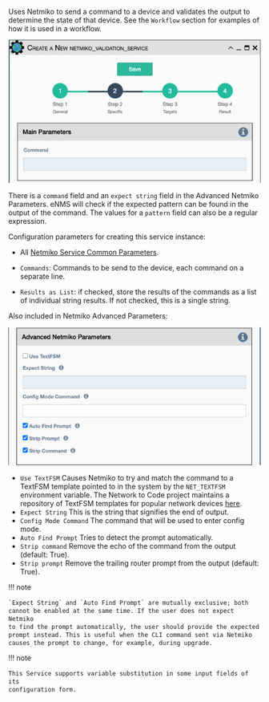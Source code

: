 Uses Netmiko to send a command to a device and validates the output to
determine the state of that device. See the `Workflow` section for
examples of how it is used in a workflow.

![Netmiko Validation Service](../../_static/automation/builtin_service_types/netmiko_validation.png)

There is a `command` field and an `expect string` field in the Advanced
Netmiko Parameters. eNMS will check if the expected pattern can be found
in the output of the command. The values for a `pattern` field can also
be a regular expression.

Configuration parameters for creating this service instance:

- All [Netmiko Service Common Parameters](netmiko_common.md).

- `Commands`: Commands to be send to the device, each command on a separate line.

- `Results as List`: if checked, store the results of the commands as a list of 
   individual string results. If not checked, this is a single string.

Also included in Netmiko Advanced Parameters: 

![Netmiko Configuration Advanced Parameters](../../_static/automation/builtin_service_types/netmiko_validation_advanced.png)

- `Use TextFSM` Causes Netmiko to try and match the command to a TextFSM
  template pointed to in the system by the `NET_TEXTFSM` environment
  variable. The Network to Code project maintains a repository of TextFSM
  templates for popular network devices [here](https://github.com/networktocode/ntc-templates).
- `Expect String` This is the string that signifies the end of output.
- `Config Mode Command` The command that will be used to enter config
  mode. 
- `Auto Find Prompt` Tries to detect the prompt automatically.
- `Strip command` Remove the echo of the command from the output
  (default: True).
- `Strip prompt` Remove the trailing router prompt from the output
  (default: True).

!!! note

    `Expect String` and `Auto Find Prompt` are mutually exclusive; both
    cannot be enabled at the same time. If the user does not expect Netmiko
    to find the prompt automatically, the user should provide the expected
    prompt instead. This is useful when the CLI command sent via Netmiko
    causes the prompt to change, for example, during upgrade.

!!! note

    This Service supports variable substitution in some input fields of its
    configuration form.
